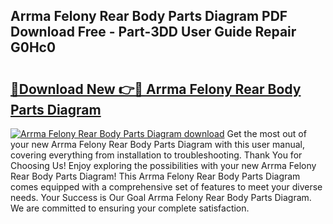 ## Arrma Felony Rear Body Parts Diagram PDF Download Free - Part-3DD User Guide Repair G0Hc0

# <h2><a href="http://dfrvad.blite.top/?on=Arrma+Felony+Rear+Body+Parts+Diagram">🔗Download New 👉🔴 Arrma Felony Rear Body Parts Diagram</a></h2>

[![Arrma Felony Rear Body Parts Diagram download](https://i.imgur.com/lujVjoI.png)](http://dfrvad.blite.top/?on=Arrma+Felony+Rear+Body+Parts+Diagram)
Get the most out of your new Arrma Felony Rear Body Parts Diagram with this user manual, covering everything from installation to troubleshooting. Thank You for Choosing Us! Enjoy exploring the possibilities with your new Arrma Felony Rear Body Parts Diagram! This Arrma Felony Rear Body Parts Diagram comes equipped with a comprehensive set of features to meet your diverse needs. Your Success is Our Goal Arrma Felony Rear Body Parts Diagram. We are committed to ensuring your complete satisfaction.
